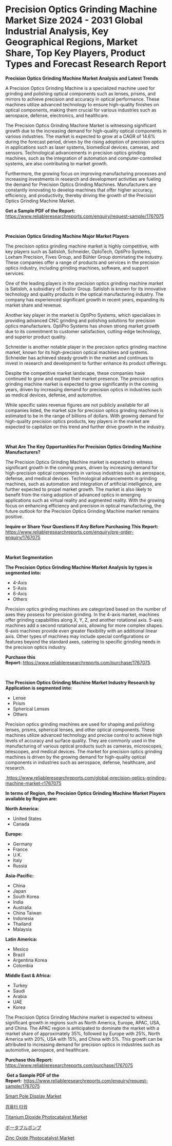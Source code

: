 <p><h1>Precision Optics Grinding Machine Market Size 2024 - 2031 Global Industrial Analysis, Key Geographical Regions, Market Share, Top Key Players, Product Types and Forecast Research Report</h1></p><p><strong>Precision Optics Grinding Machine Market Analysis and Latest Trends</strong></p>
<p><p>A Precision Optics Grinding Machine is a specialized machine used for grinding and polishing optical components such as lenses, prisms, and mirrors to achieve precision and accuracy in optical performance. These machines utilize advanced technology to ensure high-quality finishes on optical components, making them crucial for various industries such as aerospace, defense, electronics, and healthcare.</p><p>The Precision Optics Grinding Machine Market is witnessing significant growth due to the increasing demand for high-quality optical components in various industries. The market is expected to grow at a CAGR of 14.6% during the forecast period, driven by the rising adoption of precision optics in applications such as laser systems, biomedical devices, cameras, and sensors. Technological advancements in precision optics grinding machines, such as the integration of automation and computer-controlled systems, are also contributing to market growth.</p><p>Furthermore, the growing focus on improving manufacturing processes and increasing investments in research and development activities are fueling the demand for Precision Optics Grinding Machines. Manufacturers are constantly innovating to develop machines that offer higher accuracy, efficiency, and productivity, thereby driving the growth of the Precision Optics Grinding Machine Market.</p></p>
<p><strong>Get a Sample PDF of the Report:&nbsp;</strong> <a href="https://www.reliableresearchreports.com/enquiry/request-sample/1767075">https://www.reliableresearchreports.com/enquiry/request-sample/1767075</a></p>
<p>&nbsp;</p>
<p><strong>Precision Optics Grinding Machine Major Market Players</strong></p>
<p><p>The precision optics grinding machine market is highly competitive, with key players such as Satisloh, Schneider, OptoTech, OptiPro Systems, Loxham Precision, Fives Group, and Bühler Group dominating the industry. These companies offer a range of products and services in the precision optics industry, including grinding machines, software, and support services.</p><p>One of the leading players in the precision optics grinding machine market is Satisloh, a subsidiary of Essilor Group. Satisloh is known for its innovative technology and quality products in the optical manufacturing industry. The company has experienced significant growth in recent years, expanding its market share and revenue.</p><p>Another key player in the market is OptiPro Systems, which specializes in providing advanced CNC grinding and polishing solutions for precision optics manufacturers. OptiPro Systems has shown strong market growth due to its commitment to customer satisfaction, cutting-edge technology, and superior product quality.</p><p>Schneider is another notable player in the precision optics grinding machine market, known for its high-precision optical machines and systems. Schneider has achieved steady growth in the market and continues to invest in research and development to further enhance its product offerings.</p><p>Despite the competitive market landscape, these companies have continued to grow and expand their market presence. The precision optics grinding machine market is expected to grow significantly in the coming years, driven by increasing demand for precision optics in industries such as medical devices, defense, and automotive.</p><p>While specific sales revenue figures are not publicly available for all companies listed, the market size for precision optics grinding machines is estimated to be in the range of billions of dollars. With growing demand for high-quality precision optics products, key players in the market are expected to capitalize on this trend and further drive growth in the industry.</p></p>
<p>&nbsp;</p>
<p><strong>What Are The Key Opportunities For Precision Optics Grinding Machine Manufacturers?</strong></p>
<p><p>The Precision Optics Grinding Machine market is expected to witness significant growth in the coming years, driven by increasing demand for high-precision optical components in various industries such as aerospace, defense, and medical devices. Technological advancements in grinding machines, such as automation and integration of artificial intelligence, are further expected to propel market growth. The market is also likely to benefit from the rising adoption of advanced optics in emerging applications such as virtual reality and augmented reality. With the growing focus on enhancing efficiency and precision in optical manufacturing, the future outlook for the Precision Optics Grinding Machine market remains positive.</p></p>
<p><strong>Inquire or Share Your Questions If Any Before Purchasing This Report:</strong> <a href="https://www.reliableresearchreports.com/enquiry/pre-order-enquiry/1767075">https://www.reliableresearchreports.com/enquiry/pre-order-enquiry/1767075</a></p>
<p>&nbsp;</p>
<p><strong>Market Segmentation</strong></p>
<p><strong>The Precision Optics Grinding Machine Market Analysis by types is segmented into:</strong></p>
<p><ul><li>4-Axis</li><li>5-Axis</li><li>6-Axis</li><li>Others</li></ul></p>
<p><p>Precision optics grinding machines are categorized based on the number of axes they possess for precision grinding. In the 4-axis market, machines offer grinding capabilities along X, Y, Z, and another rotational axis. 5-axis machines add a second rotational axis, allowing for more complex shapes. 6-axis machines provide even greater flexibility with an additional linear axis. Other types of machines may include special configurations or features beyond the standard axes, catering to specific grinding needs in the precision optics industry.</p></p>
<p><strong>Purchase this Report:&nbsp;</strong><a href="https://www.reliableresearchreports.com/purchase/1767075">https://www.reliableresearchreports.com/purchase/1767075</a></p>
<p>&nbsp;</p>
<p><strong>The Precision Optics Grinding Machine Market Industry Research by Application is segmented into:</strong></p>
<p><ul><li>Lense</li><li>Prism</li><li>Spherical Lenses</li><li>Others</li></ul></p>
<p><p>Precision optics grinding machines are used for shaping and polishing lenses, prisms, spherical lenses, and other optical components. These machines utilize advanced technology and precise control to achieve high levels of accuracy and surface quality. They are commonly used in the manufacturing of various optical products such as cameras, microscopes, telescopes, and medical devices. The market for precision optics grinding machines is driven by the growing demand for high-quality optical components in industries such as aerospace, defense, healthcare, and research.</p></p>
<p><a href="https://www.reliableresearchreports.com/global-precision-optics-grinding-machine-market-r1767075">&nbsp;https://www.reliableresearchreports.com/global-precision-optics-grinding-machine-market-r1767075</a></p>
<p><strong>In terms of Region, the Precision Optics Grinding Machine Market Players available by Region are:</strong></p>
<p>
    <p> <strong> North America: </strong>
        <ul>
            <li>United States</li>
            <li>Canada</li>
        </ul>
        </p> 
    <p> <strong> Europe: </strong>
        <ul>
            <li>Germany</li>
            <li>France</li>
            <li>U.K.</li>
            <li>Italy</li>
            <li>Russia</li>
        </ul>
        </p> 
    <p> <strong> Asia-Pacific: </strong>
        <ul>
            <li>China</li>
            <li>Japan</li>
            <li>South Korea</li>
            <li>India</li>
            <li>Australia</li>
            <li>China Taiwan</li>
            <li>Indonesia</li>
            <li>Thailand</li>
            <li>Malaysia</li>
        </ul>
        </p> 
    <p> <strong> Latin America: </strong>
        <ul>
            <li>Mexico</li>
            <li>Brazil</li>
            <li>Argentina Korea</li>
            <li>Colombia</li>
        </ul>
        </p> 
    <p> <strong> Middle East & Africa: </strong>
        <ul>
            <li>Turkey</li>
            <li>Saudi</li>
            <li>Arabia</li>
            <li>UAE</li>
            <li>Korea</li>
        </ul>
    </p>
    </p>
<p><p>The Precision Optics Grinding Machine market is expected to witness significant growth in regions such as North America, Europe, APAC, USA, and China. The APAC region is anticipated to dominate the market with a market share of approximately 35%, followed by Europe with 25%, North America with 20%, USA with 15%, and China with 5%. This growth can be attributed to increasing demand for precision optics in industries such as automotive, aerospace, and healthcare.</p></p>
<p><strong>Purchase this Report: </strong><a href="https://www.reliableresearchreports.com/purchase/1767075">https://www.reliableresearchreports.com/purchase/1767075</a></p>
<p>&nbsp;<strong>Get a Sample PDF of the Report:&nbsp;&nbsp;</strong><a href="https://www.reliableresearchreports.com/enquiry/request-sample/1767075">https://www.reliableresearchreports.com/enquiry/request-sample/1767075</a></p>
<p><strong></strong></p>
<p><p><a href="https://github.com/Airanohannonzb68e5pb53oc1/Market-Research-Report-List-2/blob/main/smart-pole-display-market.md">Smart Pole Display Market</a></p><p><a href="https://github.com/khytkeqagplkzqvh/Market-Research-Report-List-1/blob/main/105159437886.md">컴퓨터 타워</a></p><p><a href="https://issuu.com/reportprime-2/docs/titanium-dioxide-photocatalyst-market-size-2030.pp">Titanium Dioxide Photocatalyst Market</a></p><p><a href="https://github.com/VellaJacobi2023/Market-Research-Report-List-1/blob/main/711302140006.md">ポータブルポンプ</a></p><p><a href="https://issuu.com/reportprime-2/docs/zinc-oxide-photocatalyst-market-size-2030.pptx">Zinc Oxide Photocatalyst Market</a></p></p>